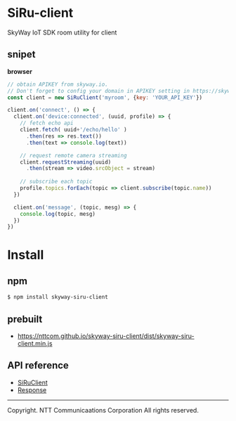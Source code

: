 # SiRu-client

SkyWay IoT SDK room utility for client

## snipet

**browser**

```javascript
// obtain APIKEY from skyway.io.
// Don't forget to config your domain in APIKEY setting in https://skyway.io/ds.
const client = new SiRuClient('myroom', {key: 'YOUR_API_KEY'})

client.on('connect', () => {
  client.on('device:connected', (uuid, profile) => {
    // fetch echo api
    client.fetch( uuid+'/echo/hello' )
      .then(res => res.text())
      .then(text => console.log(text))

    // request remote camera streaming
    client.requestStreaming(uuid)
      .then(stream => video.srcObject = stream)
    
    // subscribe each topic
    profile.topics.forEach(topic => client.subscribe(topic.name))
  })

  client.on('message', (topic, mesg) => {
    console.log(topic, mesg)
  })
})

```

# Install

## npm

```bash
$ npm install skyway-siru-client
```

## prebuilt

* https://nttcom.github.io/skyway-siru-client/dist/skyway-siru-client.min.js

## API reference

* [SiRuClient](docs/SiRuClient.md)
* [Response](docs/response.md)

---

Copyright. NTT Communicaations Corporation All rights reserved.
